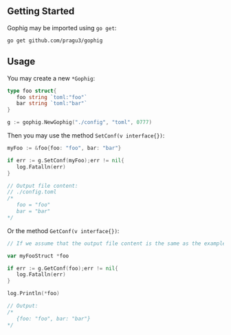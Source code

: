 ## Getting Started

Gophig may be imported using `go get`:
```
go get github.com/pragu3/gophig
```

## Usage

You may create a new `*Gophig`:
```go
type foo struct{
   foo string `toml:"foo"`
   bar string `toml:"bar"`
}

g := gophig.NewGophig("./config", "toml", 0777)
```
Then you may use the method `SetConf(v interface{})`:
```go
myFoo := &foo{foo: "foo", bar: "bar"}

if err := g.SetConf(myFoo);err != nil{
   log.Fatalln(err)
}

// Output file content:
// ./config.toml
/* 
   foo = "foo"
   bar = "bar"
*/
```
Or the method `GetConf(v interface{})`:
```go
// If we assume that the output file content is the same as the example up there:

var myFooStruct *foo

if err := g.GetConf(foo);err != nil{
   log.Fatalln(err)
}

log.Println(*foo)

// Output:
/* 
   {foo: "foo", bar: "bar"}
*/
```
